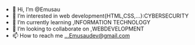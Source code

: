 - 👋 Hi, I’m @Emusau
- 👀 I’m interested in web development{HTML,CSS,...}:CYBERSECURITY
- 🌱 I’m currently learning ,INFORMATION TECHNOLOGY
- 💞️ I’m looking to collaborate on ,WEBDEVELOPMENT
- 📫 How to reach me ...Emusaudev@gmail.com

<!---
Emusau/Emusau is a ✨ special ✨ repository because its `README.md` (this file) appears on your GitHub profile.
You can click the Preview link to take a look at your changes.
--->
